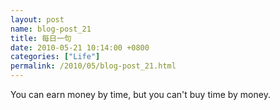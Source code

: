 ```yaml
---  
layout: post  
name: blog-post_21  
title: 每日一句  
date: 2010-05-21 10:14:00 +0800  
categories: ["Life"]  
permalink: /2010/05/blog-post_21.html  
---  
```

You can earn money by time, but you can't buy time by money.
